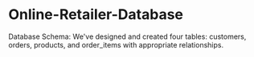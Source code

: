 # Online-Retailer-Database

Database Schema: We've designed and created four tables: customers, orders, products, and order_items with appropriate relationships.
